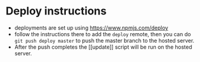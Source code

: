 Deploy instructions
====

- deployments are set up using <https://www.npmjs.com/deploy>
- follow the instructions there to add the `deploy` remote, then you can do `git push deploy master` to push the master branch to the hosted server.
- After the push completes the [[update]] script will be run on the hosted server.
